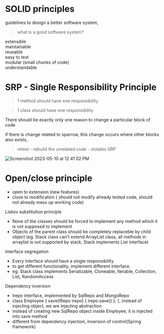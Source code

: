 # SOLID principles

guidelines to design a better software system, 

> what is a good software system?   

extensible        
maintainable    
reusable    
easy to test        
modular (small chunks of code)    
understandable    


# SRP - Single Responsibility Principle
> 1 method should have one responsibility   

> 1 class should have one responsibility  

There should be exactly only one reason to change a particular block of code    

if there is change related to sparrow, this change occurs where other blocks also exists,      
> retest - rebuild the unrelated code - violates SRP 


![Screenshot 2023-05-10 at 12 41 02 PM](https://github.com/sushilsridhar/cs-fundamentals/assets/16437905/a9949a8f-626b-4e94-8d61-fa33e0a38daf)


# Open/close principle
- open to extension (new features)
- close to modification ( should not modify already tested code, should not already mess up working code)  

Liskov substitution principle  
- None of the classes should be forced to implement any method which it is not supposed to implement  
- Objects of the parent class should be completely replaceble by child object (eg. Stack class can't extend ArrayList class, all methods in arraylist is not supported by stack, Stack implements List interface)

Interface segregation
- Every interface should have a single responsibility
- to get different functionality, implement different interface. 
- eg. Stack class implements Serializable, Cloneable, Iterable<E>, Collection<E>, List<E>, RandomAccess
  
Dependency inversion
- Irepo interface, implemented by SqlRepo and MongoRepo
- class Employee {
  save(IRepo irepo) { irepo.save() }; }, instead of injecting object, we are injecting abstraction
- instead of creating new SqlRepo object inside Employee, it is injected into save method
- different from dependency injection, inversion of control(Spring framework)
